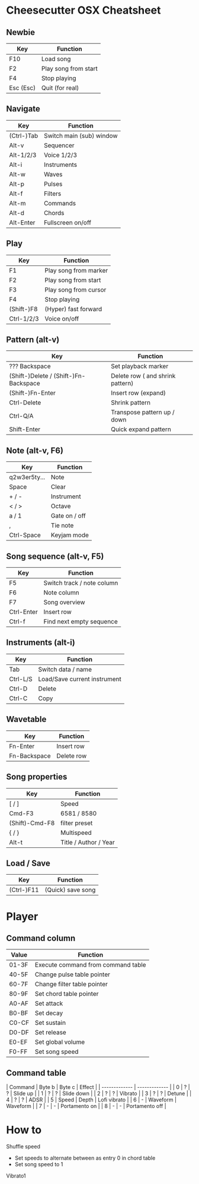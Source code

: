 # Cheesecutter OSX Cheatsheet


## Newbie

| Key   | Function |
|-------|----------|
| F10   | Load song |
| F2    | Play song from start|
| F4    | Stop playing |
| Esc (Esc)  | Quit (for real) |

## Navigate

| Key   | Function |
|-------|----------|
| (Ctrl-)Tab | Switch main (sub) window | 
| Alt-v | Sequencer |
| Alt-1/2/3 | Voice 1/2/3|
| Alt-i | Instruments |
| Alt-w | Waves |
| Alt-p | Pulses |
| Alt-f | Filters |
| Alt-m | Commands |
| Alt-d | Chords |
| Alt-Enter | Fullscreen on/off |


## Play

| Key   | Function |
|-------|----------|
| F1    | Play song from marker |
| F2    | Play song from start|
| F3    | Play song from cursor |
| F4    | Stop playing |
| (Shift-)F8     | (Hyper) fast forward |
| Ctrl-1/2/3 | Voice on/off |


## Pattern (alt-v)

| Key            | Function            |
|----------------|--------|
| ??? Backspace  |              Set playback marker |    
| (Shift-)Delete / (Shift-)Fn-Backspace        | Delete row ( and  shrink pattern) |
| (Shift-)Fn-Enter      | Insert row (expand)         |
| Ctrl-Delete       |                 Shrink pattern |
| Ctrl-Q/A      |  Transpose pattern up / down |
| Shift-Enter    | Quick expand pattern|

## Note (alt-v, F6)

| Key            | Function            |
|----------------|--------|
| q2w3er5ty...   | Note                |
| Space          | Clear          |
| + / -          | Instrument   |
| < / >          | Octave              |
| a / 1          | Gate on / off       |
| ,              | Tie note            |
|Ctrl-Space      | Keyjam mode         |


## Song sequence (alt-v, F5)

| Key            | Function|
|----------------|---------|
| F5 | Switch track / note column |
| F6 | Note column |
| F7 | Song overview |
| Ctrl-Enter | Insert row |
| Ctrl-f | Find next empty sequence |

## Instruments (alt-i)
| Key            | Function|
|----------------|---------|
| Tab | Switch data / name |
| Ctrl-L/S | Load/Save current instrument |
| Ctrl-D | Delete |
| Ctrl-C | Copy |

## Wavetable
| Key            | Function|
|----------------|---------|
| Fn-Enter | Insert row |
| Fn-Backspace | Delete row |

## Song properties

| Key            | Function|
|----------------|---------|
|[ / ] | Speed |
|Cmd-F3 | 6581 / 8580 |
|(Shift)-Cmd-F8 | filter preset |
|{ / } | Multispeed |
|Alt-t | Title / Author / Year |

## Load / Save
| Key            | Function            |
|----------------|---------|
| (Ctrl-)F11| (Quick) save song |



# Player

## Command column

|Value|Function|
|-----|--------|
|01-3F|Execute command from command table|
|40-5F|Change pulse table pointer|
|60-7F|Change filter table pointer|
|80-9F|Set chord table pointer|
|A0-AF|Set attack|
|B0-BF|Set decay|
|C0-CF|Set sustain|
|D0-DF|Set release|
|E0-EF|Set global volume|
|F0-FF|Set song speed|

## Command table

| Command     | Byte b     | Byte c | Effect |
| ------------- | ------------- |
| 0       | ?       | ? | Slide up |
| 1       | ?       | ? | Slide down |
|  2      | ?       | ? | Vibrato |
|  3      | ?       | ? | Detune |
|  4      | ?       | ? | ADSR |
|  5      | Speed   | Depth | Lofi vibrato |
|  6      | -       | Waveform | Waveform |
|  7      | -       | - | Portamento on |
|  8      | -       | - | Portamento off |

# How to

Shuffle speed
- Set speeds to alternate between as entry 0 in chord table
- Set song speed to 1

Vibrato1
